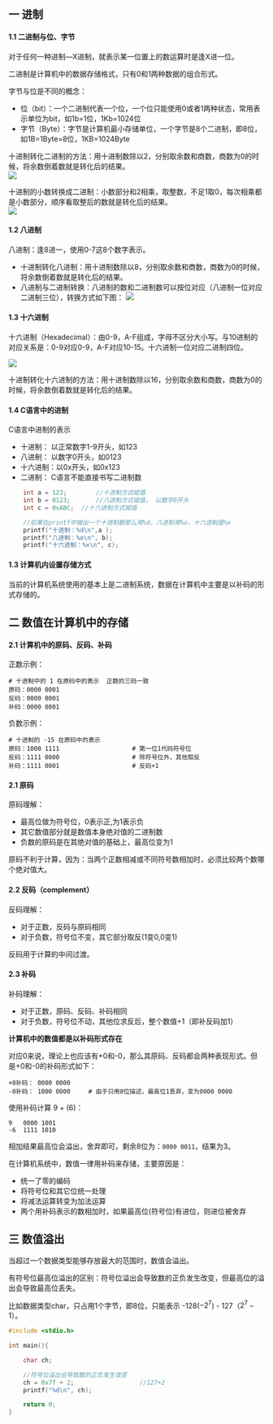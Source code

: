 ## 一 进制

#### 1.1 二进制与位、字节

对于任何一种进制—X进制，就表示某一位置上的数运算时是逢X进一位。 

二进制是计算机中的数据存储格式，只有0和1两种数据的组合形式。  

字节与位是不同的概念：
- 位（bit）：一个二进制代表一个位，一个位只能使用0或者1两种状态，常用表示单位为bit，如1b=1位，1Kb=1024位
- 字节（Byte）：字节是计算机最小存储单位，一个字节是8个二进制，即8位，如1B=1Byte=8位，1KB=1024Byte

十进制转化二进制的方法：用十进制数除以2，分别取余数和商数，商数为0的时候，将余数倒着数就是转化后的结果。  
![](../images/c/03-01.png)  

十进制的小数转换成二进制：小数部分和2相乘，取整数，不足1取0，每次相乘都是小数部分，顺序看取整后的数就是转化后的结果。  
![](../images/c/03-02.png)  

#### 1.2 八进制

八进制：逢8进一，使用0-7这8个数字表示。  
- 十进制转化八进制：用十进制数除以8，分别取余数和商数，商数为0的时候，将余数倒着数就是转化后的结果。
- 八进制与二进制转换：八进制的数和二进制数可以按位对应（八进制一位对应二进制三位），转换方式如下图：
![](../images/c/03-03.png) 

#### 1.3 十六进制

十六进制（Hexadecimal）：由0-9，A-F组成，字母不区分大小写。与10进制的对应关系是：0-9对应0-9，A-F对应10-15。十六进制一位对应二进制四位。   

![](../images/c/03-04.png) 

十进制转化十六进制的方法：用十进制数除以16，分别取余数和商数，商数为0的时候，将余数倒着数就是转化后的结果。

#### 1.4 C语言中的进制

C语言中进制的表示
- 十进制：	以正常数字1-9开头，如123
- 八进制：	以数字0开头，如0123
- 十六进制：以0x开头，如0x123
- 二进制：	C语言不能直接书写二进制数

```c
	int a = 123;		//十进制方式赋值
	int b = 0123;		//八进制方式赋值， 以数字0开头
	int c = 0xABC;	//十六进制方式赋值

	//如果在printf中输出一个十进制数那么用%d，八进制用%o，十六进制是%x
	printf("十进制：%d\n",a );
	printf("八进制：%o\n", b);
	printf("十六进制：%x\n", c);
```

#### 1.3 计算机内设置存储方式

当前的计算机系统使用的基本上是二进制系统，数据在计算机中主要是以补码的形式存储的。

## 二 数值在计算机中的存储

#### 2.1 计算机中的原码、反码、补码

正数示例：
```
# 十进制中的 1 在原码中的表示  正数的三码一致
原码：0000 0001
反码：0000 0001
补码：0000 0001
```

负数示例：
```
# 十进制的 -15 在原码中的表示
原码：1000 1111					# 第一位1代码符号位
反码：1111 0000					# 除符号位外，其他取反
补码：1111 0001					# 反码+1    
```

#### 2.1 原码

原码理解：
- 最高位做为符号位，0表示正,为1表示负
- 其它数值部分就是数值本身绝对值的二进制数
- 负数的原码是在其绝对值的基础上，最高位变为1

原码不利于计算，因为：当两个正数相减或不同符号数相加时，必须比较两个数哪个绝对值大。   

#### 2.2 反码（complement）

反码理解：
- 对于正数，反码与原码相同
- 对于负数，符号位不变，其它部分取反(1变0,0变1)

反码用于计算的中间过渡。  

#### 2.3 补码

补码理解：
- 对于正数，原码、反码、补码相同
- 对于负数，符号位不动，其他位求反后，整个数值+1（即补反码加1）

**计算机中的数值都是以补码形式存在**   

对应0来说，理论上也应该有+0和-0，那么其原码、反码都会两种表现形式。但是+0和-0的补码形式如下：
```
+0补码： 0000 0000
-0补码： 1000 0000		# 由于只用8位描述，最高位1丢弃，变为0000 0000
```

使用补码计算 9 + (6)：
```
9	0000 1001
-6	1111 1010
```
相加结果最高位会溢出，舍弃即可，剩余8位为：`0000 0011`，结果为3。 

在计算机系统中，数值一律用补码来存储，主要原因是：
- 统一了零的编码
- 将符号位和其它位统一处理
- 将减法运算转变为加法运算
- 两个用补码表示的数相加时，如果最高位(符号位)有进位，则进位被舍弃

## 三 数值溢出

当超过一个数据类型能够存放最大的范围时，数值会溢出。  

有符号位最高位溢出的区别：符号位溢出会导致数的正负发生改变，但最高位的溢出会导致最高位丢失。  

比如数据类型char，只占用1个字节，即8位，只能表示 -128($-2^7$) - 127（$2^7-1$）。   

```c
#include <stdio.h>

int main(){

	char ch;

	//符号位溢出会导致数的正负发生改变
	ch = 0x7f + 2; 					//127+2
	printf("%d\n", ch);

	return 0;
}
```


